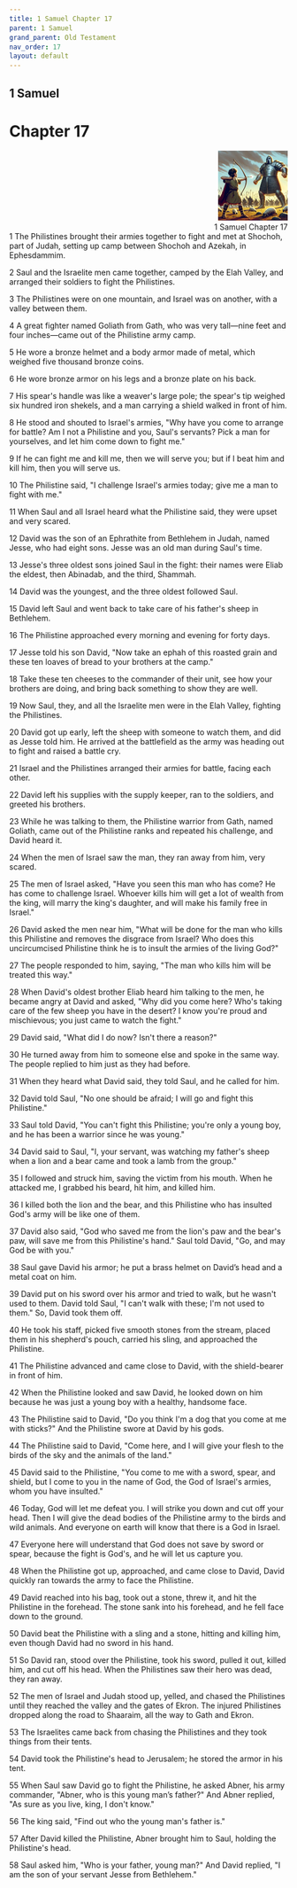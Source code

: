 ```yaml
---
title: 1 Samuel Chapter 17
parent: 1 Samuel
grand_parent: Old Testament
nav_order: 17
layout: default
---
```


## 1 Samuel

# Chapter 17

<div style="clear: both; text-align: right;">
    <img src="/assets/Image/1 Samuel/500/17.jpg" alt="1 Samuel Chapter 17" class="chapter-image" style="max-width: 25%; height: auto;"/>
    <figcaption style="font-size: 14px;">1 Samuel Chapter 17</figcaption>
</div>
1 The Philistines brought their armies together to fight and met at Shochoh, part of Judah, setting up camp between Shochoh and Azekah, in Ephesdammim.

2 Saul and the Israelite men came together, camped by the Elah Valley, and arranged their soldiers to fight the Philistines.

3 The Philistines were on one mountain, and Israel was on another, with a valley between them.

4 A great fighter named Goliath from Gath, who was very tall—nine feet and four inches—came out of the Philistine army camp.

5 He wore a bronze helmet and a body armor made of metal, which weighed five thousand bronze coins.

6 He wore bronze armor on his legs and a bronze plate on his back.

7 His spear's handle was like a weaver's large pole; the spear's tip weighed six hundred iron shekels, and a man carrying a shield walked in front of him.

8 He stood and shouted to Israel's armies, "Why have you come to arrange for battle? Am I not a Philistine and you, Saul's servants? Pick a man for yourselves, and let him come down to fight me."

9 If he can fight me and kill me, then we will serve you; but if I beat him and kill him, then you will serve us.

10 The Philistine said, "I challenge Israel's armies today; give me a man to fight with me."

11 When Saul and all Israel heard what the Philistine said, they were upset and very scared.

12 David was the son of an Ephrathite from Bethlehem in Judah, named Jesse, who had eight sons. Jesse was an old man during Saul's time.

13 Jesse's three oldest sons joined Saul in the fight: their names were Eliab the eldest, then Abinadab, and the third, Shammah.

14 David was the youngest, and the three oldest followed Saul.

15 David left Saul and went back to take care of his father's sheep in Bethlehem.

16 The Philistine approached every morning and evening for forty days.

17 Jesse told his son David, "Now take an ephah of this roasted grain and these ten loaves of bread to your brothers at the camp."

18 Take these ten cheeses to the commander of their unit, see how your brothers are doing, and bring back something to show they are well.

19 Now Saul, they, and all the Israelite men were in the Elah Valley, fighting the Philistines.

20 David got up early, left the sheep with someone to watch them, and did as Jesse told him. He arrived at the battlefield as the army was heading out to fight and raised a battle cry.

21 Israel and the Philistines arranged their armies for battle, facing each other.

22 David left his supplies with the supply keeper, ran to the soldiers, and greeted his brothers.

23 While he was talking to them, the Philistine warrior from Gath, named Goliath, came out of the Philistine ranks and repeated his challenge, and David heard it.

24 When the men of Israel saw the man, they ran away from him, very scared.

25 The men of Israel asked, "Have you seen this man who has come? He has come to challenge Israel. Whoever kills him will get a lot of wealth from the king, will marry the king's daughter, and will make his family free in Israel."

26 David asked the men near him, "What will be done for the man who kills this Philistine and removes the disgrace from Israel? Who does this uncircumcised Philistine think he is to insult the armies of the living God?"

27 The people responded to him, saying, "The man who kills him will be treated this way."

28 When David's oldest brother Eliab heard him talking to the men, he became angry at David and asked, "Why did you come here? Who's taking care of the few sheep you have in the desert? I know you're proud and mischievous; you just came to watch the fight."

29 David said, "What did I do now? Isn't there a reason?"

30 He turned away from him to someone else and spoke in the same way. The people replied to him just as they had before.

31 When they heard what David said, they told Saul, and he called for him.

32 David told Saul, "No one should be afraid; I will go and fight this Philistine."

33 Saul told David, "You can't fight this Philistine; you're only a young boy, and he has been a warrior since he was young."

34 David said to Saul, "I, your servant, was watching my father's sheep when a lion and a bear came and took a lamb from the group."

35 I followed and struck him, saving the victim from his mouth. When he attacked me, I grabbed his beard, hit him, and killed him.

36 I killed both the lion and the bear, and this Philistine who has insulted God's army will be like one of them.

37 David also said, "God who saved me from the lion's paw and the bear's paw, will save me from this Philistine's hand." Saul told David, "Go, and may God be with you."

38 Saul gave David his armor; he put a brass helmet on David’s head and a metal coat on him.

39 David put on his sword over his armor and tried to walk, but he wasn't used to them. David told Saul, "I can't walk with these; I'm not used to them." So, David took them off.

40 He took his staff, picked five smooth stones from the stream, placed them in his shepherd's pouch, carried his sling, and approached the Philistine.

41 The Philistine advanced and came close to David, with the shield-bearer in front of him.

42 When the Philistine looked and saw David, he looked down on him because he was just a young boy with a healthy, handsome face.

43 The Philistine said to David, "Do you think I'm a dog that you come at me with sticks?" And the Philistine swore at David by his gods.

44 The Philistine said to David, "Come here, and I will give your flesh to the birds of the sky and the animals of the land."

45 David said to the Philistine, "You come to me with a sword, spear, and shield, but I come to you in the name of God, the God of Israel's armies, whom you have insulted."

46 Today, God will let me defeat you. I will strike you down and cut off your head. Then I will give the dead bodies of the Philistine army to the birds and wild animals. And everyone on earth will know that there is a God in Israel.

47 Everyone here will understand that God does not save by sword or spear, because the fight is God's, and he will let us capture you.

48 When the Philistine got up, approached, and came close to David, David quickly ran towards the army to face the Philistine.

49 David reached into his bag, took out a stone, threw it, and hit the Philistine in the forehead. The stone sank into his forehead, and he fell face down to the ground.

50 David beat the Philistine with a sling and a stone, hitting and killing him, even though David had no sword in his hand.

51 So David ran, stood over the Philistine, took his sword, pulled it out, killed him, and cut off his head. When the Philistines saw their hero was dead, they ran away.

52 The men of Israel and Judah stood up, yelled, and chased the Philistines until they reached the valley and the gates of Ekron. The injured Philistines dropped along the road to Shaaraim, all the way to Gath and Ekron.

53 The Israelites came back from chasing the Philistines and they took things from their tents.

54 David took the Philistine's head to Jerusalem; he stored the armor in his tent.

55 When Saul saw David go to fight the Philistine, he asked Abner, his army commander, "Abner, who is this young man’s father?" And Abner replied, "As sure as you live, king, I don't know."

56 The king said, "Find out who the young man's father is."

57 After David killed the Philistine, Abner brought him to Saul, holding the Philistine's head.

58 Saul asked him, "Who is your father, young man?" And David replied, "I am the son of your servant Jesse from Bethlehem."


